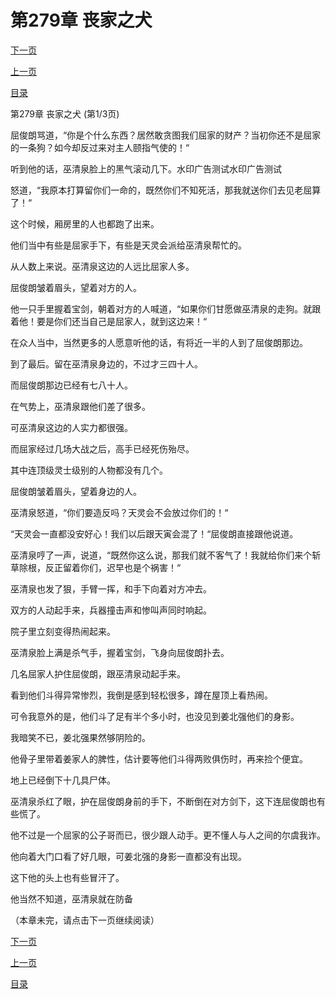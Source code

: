 <h1>第279章    丧家之犬</h1>
            <div><p><a href="./835_%E7%AC%AC279%E7%AB%A0_%E4%B8%A7%E5%AE%B6%E4%B9%8B%E7%8A%AC.md">下一页</a></p><p><a href="./833_%E7%AC%AC278%E7%AB%A0_%E6%8C%96%E5%A2%99%E8%84%9A.md">上一页</a></p><p><a href="../">目录</a></p></div>
            <div><p>第279章    丧家之犬 (第1/3页)</p><p>屈俊朗骂道，“你是个什么东西？居然敢贪图我们屈家的财产？当初你还不是屈家的一条狗？如今却反过来对主人颐指气使的！“</p><p>听到他的话，巫清泉脸上的黑气滚动几下。水印广告测试水印广告测试</p><p>怒道，“我原本打算留你们一命的，既然你们不知死活，那我就送你们去见老屈算了！“</p><p>这个时候，厢房里的人也都跑了出来。</p><p>他们当中有些是屈家手下，有些是天灵会派给巫清泉帮忙的。</p><p>从人数上来说。巫清泉这边的人远比屈家人多。</p><p>屈俊朗皱着眉头，望着对方的人。</p><p>他一只手里握着宝剑，朝着对方的人喊道，“如果你们甘愿做巫清泉的走狗。就跟着他！要是你们还当自己是屈家人，就到这边来！“</p><p>在众人当中，当然更多的人愿意听他的话，有将近一半的人到了屈俊朗那边。</p><p>到了最后。留在巫清泉身边的，不过才三四十人。</p><p>而屈俊朗那边已经有七八十人。</p><p>在气势上，巫清泉跟他们差了很多。</p><p>可巫清泉这边的人实力都很强。</p><p>而屈家经过几场大战之后，高手已经死伤殆尽。</p><p>其中连顶级灵士级别的人物都没有几个。</p><p>屈俊朗皱着眉头，望着身边的人。</p><p>巫清泉怒道，“你们要造反吗？天灵会不会放过你们的！“</p><p>“天灵会一直都没安好心！我们以后跟天寅会混了！“屈俊朗直接跟他说道。</p><p>巫清泉哼了一声，说道，“既然你这么说，那我们就不客气了！我就给你们来个斩草除根，反正留着你们，迟早也是个祸害！“</p><p>巫清泉也发了狠，手臂一挥，和手下向着对方冲去。</p><p>双方的人动起手来，兵器撞击声和惨叫声同时响起。</p><p>院子里立刻变得热闹起来。</p><p>巫清泉脸上满是杀气手，握着宝剑，飞身向屈俊朗扑去。</p><p>几名屈家人护住屈俊朗，跟巫清泉动起手来。</p><p>看到他们斗得异常惨烈，我倒是感到轻松很多，蹲在屋顶上看热闹。</p><p>可令我意外的是，他们斗了足有半个多小时，也没见到姜北强他们的身影。</p><p>我暗笑不已，姜北强果然够阴险的。</p><p>他骨子里带着姜家人的脾性，估计要等他们斗得两败俱伤时，再来捡个便宜。</p><p>地上已经倒下十几具尸体。</p><p>巫清泉杀红了眼，护在屈俊朗身前的手下，不断倒在对方剑下，这下连屈俊朗也有些慌了。</p><p>他不过是一个屈家的公子哥而已，很少跟人动手。更不懂人与人之间的尔虞我诈。</p><p>他向着大门口看了好几眼，可姜北强的身影一直都没有出现。</p><p>这下他的头上也有些冒汗了。</p><p>他当然不知道，巫清泉就在防备</p><p>（本章未完，请点击下一页继续阅读）</p></div>
            <div><p><a href="./835_%E7%AC%AC279%E7%AB%A0_%E4%B8%A7%E5%AE%B6%E4%B9%8B%E7%8A%AC.md">下一页</a></p><p><a href="./833_%E7%AC%AC278%E7%AB%A0_%E6%8C%96%E5%A2%99%E8%84%9A.md">上一页</a></p><p><a href="../">目录</a></p></div>